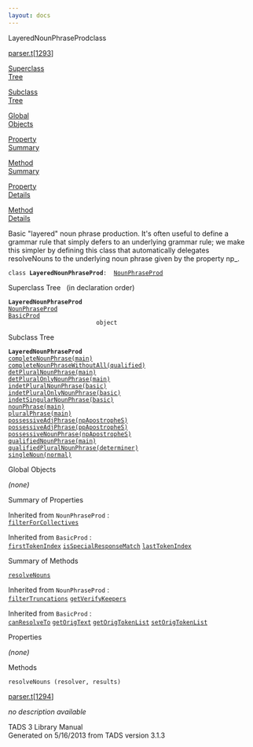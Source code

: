 ```yaml
---
layout: docs
---
```

<span class="title">LayeredNounPhraseProd</span><span class="type">class</span>

[parser.t](../file/parser.t.html)\[[1293](../source/parser.t.html#1293)\]

[Superclass  
Tree](#_SuperClassTree_)

[Subclass  
Tree](#_SubClassTree_)

[Global  
Objects](#_ObjectSummary_)

[Property  
Summary](#_PropSummary_)

[Method  
Summary](#_MethodSummary_)

[Property  
Details](#_Properties_)

[Method  
Details](#_Methods_)



Basic "layered" noun phrase production. It's often useful to define a
grammar rule that simply defers to an underlying grammar rule; we make
this simpler by defining this class that automatically delegates
resolveNouns to the underlying noun phrase given by the property np\_.

`class `**`LayeredNounPhraseProd`**` :   `[`NounPhraseProd`](../object/NounPhraseProd.html)



<span id="_SuperClassTree_"></span>



<span class="hdln">Superclass Tree</span>   (in declaration order)



**`LayeredNounPhraseProd`**  
[`NounPhraseProd`](../object/NounPhraseProd.html)  
[`BasicProd`](../object/BasicProd.html)  
`                         object`  
<span id="_SubClassTree_"></span>



<span class="hdln">Subclass Tree</span>  



**`LayeredNounPhraseProd`**  
[`completeNounPhrase(main)`](../object/completeNounPhrase(main).html)  
[`completeNounPhraseWithoutAll(qualified)`](../object/completeNounPhraseWithoutAll(qualified).html)  
[`detPluralNounPhrase(main)`](../object/detPluralNounPhrase(main).html)  
[`detPluralOnlyNounPhrase(main)`](../object/detPluralOnlyNounPhrase(main).html)  
[`indetPluralNounPhrase(basic)`](../object/indetPluralNounPhrase(basic).html)  
[`indetPluralOnlyNounPhrase(basic)`](../object/indetPluralOnlyNounPhrase(basic).html)  
[`indetSingularNounPhrase(basic)`](../object/indetSingularNounPhrase(basic).html)  
[`nounPhrase(main)`](../object/nounPhrase(main).html)  
[`pluralPhrase(main)`](../object/pluralPhrase(main).html)  
[`possessiveAdjPhrase(npApostropheS)`](../object/possessiveAdjPhrase(npApostropheS).html)  
[`possessiveAdjPhrase(ppApostropheS)`](../object/possessiveAdjPhrase(ppApostropheS).html)  
[`possessiveNounPhrase(npApostropheS)`](../object/possessiveNounPhrase(npApostropheS).html)  
[`qualifiedNounPhrase(main)`](../object/qualifiedNounPhrase(main).html)  
[`qualifiedPluralNounPhrase(determiner)`](../object/qualifiedPluralNounPhrase(determiner).html)  
[`singleNoun(normal)`](../object/singleNoun(normal).html)  
<span id="_ObjectSummary_"></span>



<span class="hdln">Global Objects</span>  



*(none)* <span id="_PropSummary_"></span>



<span class="hdln">Summary of Properties</span>  





Inherited from `NounPhraseProd` :  
[`filterForCollectives`](../object/NounPhraseProd.html#filterForCollectives)

Inherited from `BasicProd` :  
[`firstTokenIndex`](../object/BasicProd.html#firstTokenIndex) [`isSpecialResponseMatch`](../object/BasicProd.html#isSpecialResponseMatch) [`lastTokenIndex`](../object/BasicProd.html#lastTokenIndex)

<span id="_MethodSummary_"></span>



<span class="hdln">Summary of Methods</span>  



[`resolveNouns`](#resolveNouns)

Inherited from `NounPhraseProd` :  
[`filterTruncations`](../object/NounPhraseProd.html#filterTruncations) [`getVerifyKeepers`](../object/NounPhraseProd.html#getVerifyKeepers)

Inherited from `BasicProd` :  
[`canResolveTo`](../object/BasicProd.html#canResolveTo) [`getOrigText`](../object/BasicProd.html#getOrigText) [`getOrigTokenList`](../object/BasicProd.html#getOrigTokenList) [`setOrigTokenList`](../object/BasicProd.html#setOrigTokenList)

<span id="_Properties_"></span>



<span class="hdln">Properties</span>  



*(none)* <span id="_Methods_"></span>



<span class="hdln">Methods</span>  



<span id="resolveNouns"></span>

`resolveNouns (resolver, results)`

[parser.t](../file/parser.t.html)\[[1294](../source/parser.t.html#1294)\]



*no description available*





TADS 3 Library Manual  
Generated on 5/16/2013 from TADS version 3.1.3


